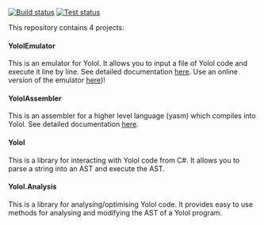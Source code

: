 [![Build status](https://github.com/martindevans/Yolol/workflows/Build/badge.svg?branch=master)](https://github.com/martindevans/Yolol/workflows/Build/badge.svg?branch=master)
[![Test status](https://github.com/martindevans/Yolol/workflows/Test/badge.svg?branch=master)](https://github.com/martindevans/Yolol/workflows/Test/badge.svg?branch=master)

This repository contains 4 projects:

#### YololEmulator

This is an emulator for Yolol. It allows you to input a file of Yolol code and execute it line by line. See detailed documentation [here](YololEmulator). Use an online version of the emulator [here](https://martindevans.github.io/YololBlazor/?state=AB5672CE4F4955B252CA48CDC9C9B78D512ACF2FCA4989518AC9030BE8EA2AA4E797E41BC5E4812843251DA5B0C49CD2D46225ABEA5A1DA580A2FCF4A2C45CE7FCD2BC92D422252B835A00))!

#### YololAssembler

This is an assembler for a higher level language (yasm) which compiles into Yolol. See detailed documentation [here](YololAssembler).

#### Yolol

This is a library for interacting with Yolol code from C#. It allows you to parse a string into an AST and execute the AST.

#### Yolol.Analysis

This is a library for analysing/optimising Yolol code. It provides easy to use methods for analysing and modifying the AST of a Yolol program.
